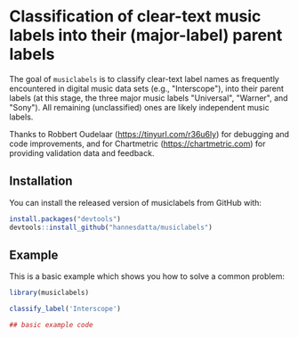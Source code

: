 # Classification of clear-text music labels into their (major-label) parent labels

<!-- badges: start -->
<!-- badges: end -->

The goal of `musiclabels` is to classify clear-text label names as frequently encountered in digital music data sets (e.g., "Interscope"), into their parent labels (at this stage, the three major music labels "Universal", "Warner", and "Sony"). All remaining (unclassified) ones are likely independent music labels.


Thanks to Robbert Oudelaar (https://tinyurl.com/r36u6ly) for debugging and code improvements, and for Chartmetric (https://chartmetric.com) for providing validation data and feedback.


## Installation

You can install the released version of musiclabels from GitHub with:

``` r
install.packages("devtools")
devtools::install_github("hannesdatta/musiclabels")
```

## Example

This is a basic example which shows you how to solve a common problem:

``` r
library(musiclabels)

classify_label('Interscope')

## basic example code
```

